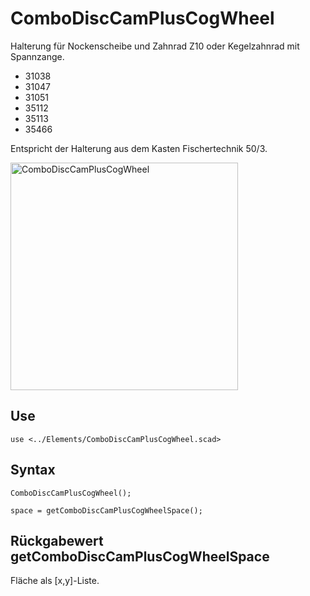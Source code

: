 # ComboDiscCamPlusCogWheel

Halterung für Nockenscheibe und Zahnrad Z10 oder Kegelzahnrad mit Spannzange.

- 31038
- 31047
- 31051
- 35112
- 35113
- 35466

Entspricht der Halterung aus dem Kasten Fischertechnik 50/3.

<img width="364" alt="ComboDiscCamPlusCogWheel" src="https://user-images.githubusercontent.com/48654609/167249232-739f4414-e21b-427b-8d07-1622ed310930.png">

## Use
```
use <../Elements/ComboDiscCamPlusCogWheel.scad>
```

## Syntax
```
ComboDiscCamPlusCogWheel();

space = getComboDiscCamPlusCogWheelSpace();
```

## Rückgabewert getComboDiscCamPlusCogWheelSpace
Fläche als \[x,y]-Liste.